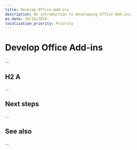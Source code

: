 ```yaml
---
title: Develop Office Add-ins
description: An introduction to developing Office Add-ins.
ms.date: 10/18/2019
localization_priority: Priority
---
```


# Develop Office Add-ins

...

## H2 A

...

## Next steps

...

## See also

...